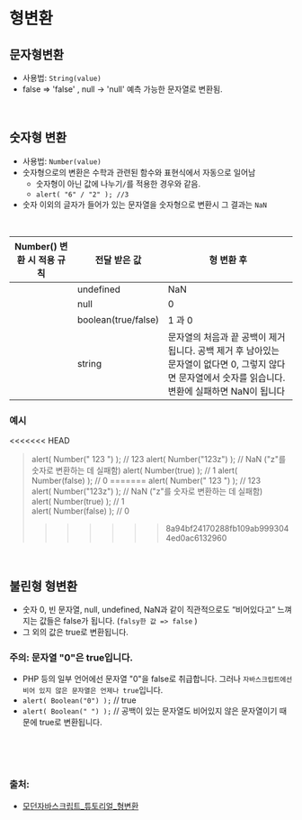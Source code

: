 # 형변환

## 문자형변환
- 사용법: `String(value)`
- false => 'false' , null -> 'null' 예측 가능한 문자열로 변환됨.

<br>

## 숫자형 변환
- 사용법: `Number(value)`
- 숫자형으로의 변환은 수학과 관련된 함수와 표현식에서 자동으로 일어남
  - 숫자형이 아닌 값에 나누기`/`를 적용한 경우와 같음.
  - `alert( "6" / "2" ); //3`
- 숫자 이외의 글자가 들어가 있는 문자열을 숫자형으로 변환시 그 결과는 `NaN`

<br>

|Number() 변환 시 적용 규칙| 전달 받은 값 | 형 변환 후 |
|------|---|---|
||undefined|NaN|
||null|0|
||boolean(true/false)|1 과 0|
||string|문자열의 처음과 끝 공백이 제거됩니다. 공백 제거 후 남아있는 문자열이 없다면 0, 그렇지 않다면 문자열에서 숫자를 읽습니다. 변환에 실패하면 NaN이 됩니다|

### 예시
<<<<<<< HEAD
>alert( Number("   123   ") ); // 123
alert( Number("123z") );      // NaN ("z"를 숫자로 변환하는 데 실패함)
alert( Number(true) );        // 1
alert( Number(false) );       // 0
=======
>alert( Number("   123   ") ); // 123  
alert( Number("123z") );      // NaN ("z"를 숫자로 변환하는 데 실패함)  
alert( Number(true) );        // 1  
alert( Number(false) );       // 0  
>>>>>>> 8a94bf24170288fb109ab9993044ed0ac6132960

<br>

## 불린형 형변환
- 숫자 0, 빈 문자열, null, undefined, NaN과 같이 직관적으로도 “비어있다고” 느껴지는 값들은 false가 됩니다. (`falsy한 값 => false` )
- 그 외의 값은 true로 변환됩니다.

### 주의: 문자열 "0"은 true입니다.
- PHP 등의 일부 언어에선 문자열 "0"을 false로 취급합니다. 그러나 `자바스크립트에선 비어 있지 않은 문자열은 언제나 true`입니다.
- `alert( Boolean("0") );` // true
- `alert( Boolean(" ") );` // 공백이 있는 문자열도 비어있지 않은 문자열이기 때문에 true로 변환됩니다.


<br>
<br>
<br>

### 출처:
- [모던자바스크립트_튜토리얼_형변환](https://ko.javascript.info/type-conversions)
